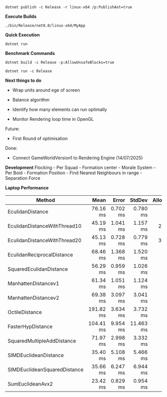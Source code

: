 `dotnet publish -c Release -r linux-x64 /p:PublishAot=true`

__Execute Builds__

`./bin/Release/net8.0/linux-x64/MyApp`

__Quick Execution__

`dotnet run`


__Benchmark Commands__

`dotnet build -c Release -p:AllowUnsafeBlocks=true`

`dotnet run -c Release`


__Next things to do__

- Wrap units around ege of screen
- Balance algorithm

- Identify how many elements can run optimally
- Monitor Rendering loop time in OpenGL

Future:

- First Round of optimisation


Done: 
- Connect GameWorldVersion1 to Rendering Engine (14/07/2025)

__Development__
Flocking
    - Per Squad
        - Formation center
        - Morale System
    - Per Boid
        - Formation Position
    - Find Nearest Neighbours in range
        - Separation Force

__Laptop Performance__

| Method                       | Mean      | Error    | StdDev    | Allocated |
|----------------------------- |----------:|---------:|----------:|----------:|
| EculidanDistance             |  76.16 ms | 0.702 ms |  0.780 ms |         - |
| EculidanDistanceWithThread10 |  45.19 ms | 1.041 ms |  1.157 ms |    2478 B |
| EculidanDistanceWithThread20 |  45.13 ms | 0.728 ms |  0.779 ms |    3720 B |
| EculidanReciprocalDistance   |  68.46 ms | 1.368 ms |  1.520 ms |         - |
| SquaredEculidanDistance      |  56.29 ms | 0.959 ms |  1.026 ms |         - |
| ManhattenDistancev1          |  61.34 ms | 1.051 ms |  1.124 ms |         - |
| ManhattenDistancev2          |  69.38 ms | 3.097 ms |  3.041 ms |         - |
| OctileDistance               | 191.82 ms | 3.634 ms |  3.732 ms |         - |
| FasterHypDistance            | 104.41 ms | 9.954 ms | 11.463 ms |         - |
| SquaredMultipleAddDistance   |  71.97 ms | 2.998 ms |  3.332 ms |         - |
| SIMDEuclideanDistance        |  35.40 ms | 5.108 ms |  5.466 ms |         - |
| SIMDEuclideanSquaredDistance |  35.66 ms | 6.247 ms |  6.944 ms |         - |
| SumEuclideanAvx2             |  23.42 ms | 0.829 ms |  0.954 ms |         - |
